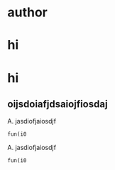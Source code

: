 # author
# hi
# hi

## oijsdoiafjdsaiojfiosdaj

A. jasdiofjaiosdjf
```
fun(i0
```

A. jasdiofjaiosdjf
```
fun(i0
```
